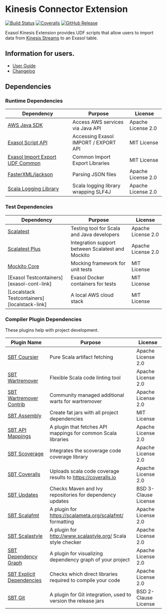 # Kinesis Connector Extension

[![Build Status][travis-badge]][travis-link]
[![Coveralls][coveralls-badge]][coveralls-link]
[![GitHub Release][gh-release-badge]][gh-release-link]

Exasol Kinesis Extension provides UDF scripts that allow users to import data
from [Kinesis Streams][kinesis-streams] to an Exasol table.

## Information for users.

* [User Guide](doc/user_guide/user_guide.md)
* [Changelog](doc/changes/changelog.md)

## Dependencies

### Runtime Dependencies

| Dependency                                  | Purpose                                                         | License            |
|---------------------------------------------|-----------------------------------------------------------------|--------------------|
| [AWS Java SDK][aws-java-sdk]                | Access AWS services via Java API                                | Apache License 2.0 |
| [Exasol Script API][exasol-script-api-link] | Accessing Exasol IMPORT / EXPORT API                            | MIT License        |
| [Exasol Import Export UDF Common][ieudf]    | Common Import Export Libraries                                  | MIT License        |
| [FasterXML/jackson][faster-xml-jackson]     | Parsing JSON files                                              | Apache License 2.0 |
| [Scala Logging Library][scala-logging-link] | Scala logging library wrapping SLF4J                            | Apache License 2.0 |

### Test Dependencies

| Dependency                                  | Purpose                                                         | License            |
|---------------------------------------------|-----------------------------------------------------------------|--------------------|
| [Scalatest][scalatest-link]                 | Testing tool for Scala and Java developers                      | Apache License 2.0 |
| [Scalatest Plus][scalatestplus-link]        | Integration support between Scalatest and Mockito               | Apache License 2.0 |
| [Mockito Core][mockitocore-link]            | Mocking framework for unit tests                                | MIT License        |
| [Exasol Testcontainers][exasol-cont-link]   | Exasol Docker containers for tests                              | MIT License        |
| [Localstack Testcontainers][localstack-link]| A local AWS cloud stack                                         | MIT License        |

### Compiler Plugin Dependencies

These plugins help with project development.

| Plugin Name                                 | Purpose                                                         | License              |
|---------------------------------------------|-----------------------------------------------------------------|----------------------|
| [SBT Coursier][sbt-coursier-link]           | Pure Scala artifact fetching                                    | Apache License 2.0   |
| [SBT Wartremover][sbt-wartremover-link]     | Flexible Scala code linting tool                                | Apache License 2.0   |
| [SBT Wartremover Contrib][sbt-wcontrib-link]| Community managed additional warts for wartremover              | Apache License 2.0   |
| [SBT Assembly][sbt-assembly-link]           | Create fat jars with all project dependencies                   | MIT License          |
| [SBT API Mappings][sbt-apimapping-link]     | A plugin that fetches API mappings for common Scala libraries   | Apache License 2.0   |
| [SBT Scoverage][sbt-scoverage-link]         | Integrates the scoverage code coverage library                  | Apache License 2.0   |
| [SBT Coveralls][sbt-coveralls-link]         | Uploads scala code coverage results to https://coveralls.io     | Apache License 2.0   |
| [SBT Updates][sbt-updates-link]             | Checks Maven and Ivy repositories for dependency updates        | BSD 3-Clause License |
| [SBT Scalafmt][sbt-scalafmt-link]           | A plugin for https://scalameta.org/scalafmt/ formatting         | Apache License 2.0   |
| [SBT Scalastyle][sbt-style-link]            | A plugin for http://www.scalastyle.org/ Scala style checker     | Apache License 2.0   |
| [SBT Dependency Graph][sbt-depgraph-link]   | A plugin for visualizing dependency graph of your project       | Apache License 2.0   |
| [SBT Explicit Dependencies][sbt-expdep-link]| Checks which direct libraries required to compile your code     | Apache License 2.0   |
| [SBT Git][sbt-git-link]                     | A plugin for Git integration, used to version the release jars  | BSD 2-Clause License |

[aws-java-sdk]: https://aws.amazon.com/sdk-for-java/
[exasol-script-api-link]: https://docs.exasol.com/database_concepts/udf_scripts.htm
[faster-xml-jackson]: https://github.com/FasterXML/jackson
[ieudf]: https://github.com/exasol/import-export-udf-common-scala
[scala-logging-link]: https://github.com/lightbend/scala-logging
[scalatest-link]: http://www.scalatest.org/
[scalatestplus-link]: https://github.com/scalatest/scalatestplus-mockito
[mockitocore-link]: https://site.mockito.org/
[sbt-coursier-link]: https://github.com/coursier/coursier
[sbt-wartremover-link]: http://github.com/puffnfresh/wartremover
[sbt-wcontrib-link]: http://github.com/wartremover/wartremover-contrib
[sbt-assembly-link]: https://github.com/sbt/sbt-assembly
[sbt-apimapping-link]: https://github.com/ThoughtWorksInc/sbt-api-mappings
[sbt-scoverage-link]: http://github.com/scoverage/sbt-scoverage
[sbt-coveralls-link]: https://github.com/scoverage/sbt-coveralls
[sbt-updates-link]: http://github.com/rtimush/sbt-updates
[sbt-scalafmt-link]: https://github.com/lucidsoftware/neo-sbt-scalafmt
[sbt-style-link]: https://github.com/scalastyle/scalastyle-sbt-plugin
[sbt-depgraph-link]: https://github.com/jrudolph/sbt-dependency-graph
[sbt-git-link]: https://github.com/sbt/sbt-git
[sbt-expdep-link]: https://github.com/cb372/sbt-explicit-dependencies

[travis-badge]: https://img.shields.io/travis/exasol/kinesis-connector-extension/master.svg?logo=travis
[travis-link]: https://travis-ci.com/exasol/kinesis-connector-extension
[coveralls-badge]: https://coveralls.io/repos/github/exasol/kinesis-connector-extension/badge.svg?branch=master
[coveralls-link]: https://coveralls.io/github/exasol/kinesis-connector-extension?branch=master
[gh-release-badge]: https://img.shields.io/github/release/exasol/kinesis-connector-extension.svg?logo=github
[gh-release-link]: https://github.com/exasol/kinesis-connector-extension/releases/latest

[kinesis-streams]: https://aws.amazon.com/kinesis/data-streams/